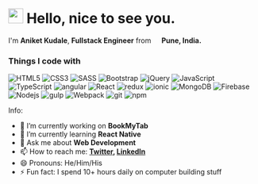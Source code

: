 <h1><img src="https://emojis.slackmojis.com/emojis/images/1531849430/4246/blob-sunglasses.gif?1531849430" width="30"/> Hello, nice to see you.</h1>

I'm <b>Aniket Kudale</b>, <b>Fullstack Engineer</b> from <img src="https://image.flaticon.com/icons/svg/2465/2465327.svg" width="13"/> <b>Pune, India.</b>

<h3>Things I code with</h3>
<p>
  <img alt="HTML5" src="https://img.shields.io/badge/-HTML5-E34F26?style=flat-square&logo=html5&logoColor=white" />
  <img alt="CSS3" src="https://img.shields.io/badge/-CSS3-2c9ed4?style=flat-square&logo=css3&logoColor=white" />
  <img alt="SASS" src="https://img.shields.io/badge/-SASS-CC6699?style=flat-square&logo=sass&logoColor=white" />
  <img alt="Bootstrap" src="https://img.shields.io/badge/-Bootstrap-563d7c?style=flat-square&logo=bootstrap&logoColor=white" />
  <img alt="jQuery" src="https://img.shields.io/badge/-jQuery-1b72b5?style=flat-square&logo=jQuery&logoColor=white" />
  <img alt="JavaScript" src="https://img.shields.io/badge/-JavaScript / ES6-e0a719?style=flat-square&logo=JavaScript&logoColor=white" />
  <img alt="TypeScript" src="https://img.shields.io/badge/-TypeScript-007ACC?style=flat-square&logo=typescript&logoColor=white" />
  <img alt="angular" src="https://img.shields.io/badge/-Angular / Angular Material-DD0031?style=flat-square&logo=angular&logoColor=white" />  
  <img alt="React" src="https://img.shields.io/badge/-React-45b8d8?style=flat-square&logo=react&logoColor=white" />
  <img alt="redux" src="https://img.shields.io/badge/-Redux-764ABC?style=flat-square&logo=redux&logoColor=white" />
  <img alt="ionic" src="https://img.shields.io/badge/-Ionic-4586f8?style=flat-square&logo=ionic&logoColor=white" />
  <img alt="MongoDB" src="https://img.shields.io/badge/-MongoDB-13aa52?style=flat-square&logo=mongodb&logoColor=white" />
  <img alt="Firebase" src="https://img.shields.io/badge/-Firebase-0497de?style=flat-square&logo=firebase&logoColor=white" />
  <img alt="Nodejs" src="https://img.shields.io/badge/-NodeJS-43853d?style=flat-square&logo=Node.js&logoColor=white" />
  <img alt="gulp" src="https://img.shields.io/badge/-Gulp-DD0031?style=flat-square&logo=gulp&logoColor=white" />  
  <img alt="Webpack" src="https://img.shields.io/badge/-Webpack-8DD6F9?style=flat-square&logo=webpack&logoColor=white" /> 
  <img alt="git" src="https://img.shields.io/badge/-Git-F05032?style=flat-square&logo=git&logoColor=white" />
  <img alt="npm" src="https://img.shields.io/badge/-NPM-CB3837?style=flat-square&logo=npm&logoColor=white" />
</p>

Info:

- 🔭 I’m currently working on <b>BookMyTab</b>
- 🌱 I’m currently learning <b>React Native</b>
- 💬 Ask me about <b>Web Development</b>
- 📫 How to reach me: <b>[Twitter](https://twitter.com/Aniket_Geek), [LinkedIn](https://www.linkedin.com/in/aniket-kudale)</b>
- 😄 Pronouns: He/Him/His
- ⚡ Fun fact: I spend 10+ hours daily on computer building stuff

